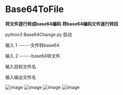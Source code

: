 # Base64ToFile



**将文件逐行转成base64编码** 
**将base64编码文件逐行转回** 


python3 Base64Change.py 启动  

输入 1   ------文件转base64

输入 2   ------base64转文件

输入目标文件名 

输入输出文件名  











![image](https://user-images.githubusercontent.com/48488540/124135295-41562600-dab6-11eb-8158-a99951edbade.png)
![image](https://user-images.githubusercontent.com/48488540/124135766-b4f83300-dab6-11eb-91a2-10f0c8064ba7.png)
![image](https://user-images.githubusercontent.com/48488540/124135618-91cd8380-dab6-11eb-814c-afafc6131730.png)
![image](https://user-images.githubusercontent.com/48488540/124135807-bde90480-dab6-11eb-9402-322f48988006.png)
